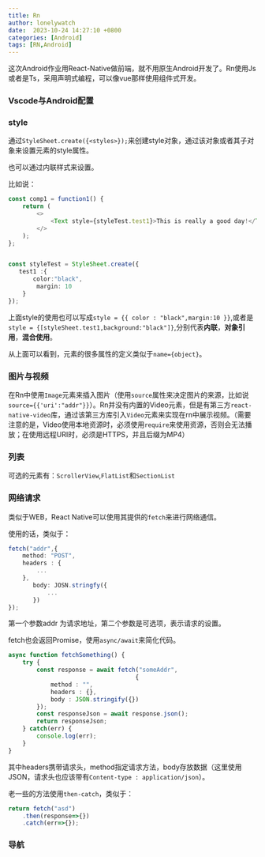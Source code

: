 ```yaml
---
title: Rn
author: lonelywatch
date:  2023-10-24 14:27:10 +0800
categories: [Android]
tags: [RN,Android]
---
```


这次Android作业用React-Native做前端，就不用原生Android开发了。Rn使用Js或者是Ts，采用声明式编程，可以像vue那样使用组件式开发。

### Vscode与Android配置





### style

通过`StyleSheet.create({<styles>});`来创建style对象，通过该对象或者其子对象来设置元素的style属性。

也可以通过内联样式来设置。

比如说：

```typescript
const comp1 = function1() {
  	return (
    	<>
        	<Text style={styleTest.test1}>This is really a good day!</Text>
        </>
    );
};


const styleTest = StyleSheet.create({
   test1 :{
       color:"black",
        margin: 10    
	}
});
```

上面style的使用也可以写成`style = {{ color : "black",margin:10 }}`,或者是`style = {[styleSheet.test1,background:"black"]}`,分别代表**内联**，**对象引用**，**混合使用**。

从上面可以看到，元素的很多属性的定义类似于`name={object}`。

### 图片与视频

在Rn中使用`Image`元素来插入图片（使用`source`属性来决定图片的来源，比如说`source={{'uri':"addr"}}`）。Rn并没有内置的Video元素，但是有第三方`react-native-video`库，通过该第三方库引入`Video`元素来实现在rn中展示视频。（需要注意的是，Video使用本地资源时，必须使用`require`来使用资源，否则会无法播放；在使用远程URI时，必须是HTTPS，并且后缀为MP4）

### 列表

可选的元素有：`ScrollerView`,`FlatList`和`SectionList`

### 网络请求

类似于WEB，React Native可以使用其提供的`fetch`来进行网络通信。

使用的话，类似于：

```typescript
fetch("addr",{
    method: "POST",
    headers : {
        ...
    },
       body: JOSN.stringfy({
           ...
       })
});
```

第一个参数addr 为请求地址，第二个参数是可选项，表示请求的设置。

fetch也会返回Promise，使用`async/await`来简化代码。

```typescript
async function fetchSomething() {
    try {
        const response = await fetch("someAddr",
                         	        {
            method : "",
            headers : {},
            body : JSON.stringify({})
        });
        const responseJson = await response.json();
        return responseJson;
    } catch(err) {
        console.log(err);
    }
}
```

其中headers携带请求头，method指定请求方法，body存放数据（这里使用JSON，请求头也应该带有`Content-type : application/json`）。

老一些的方法使用`then-catch`，类似于：

```typescript
return fetch("asd")
	.then(response=>{})
	.catch(err=>{});
```

### 导航

